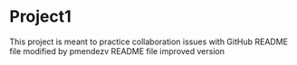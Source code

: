# Project1
This project is meant to practice collaboration issues with GitHub
README file modified by pmendezv 
README file improved version
